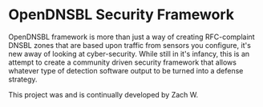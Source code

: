 OpenDNSBL Security Framework
=========
OpenDNSBL framework is more than just a way of creating RFC-complaint DNSBL zones that are based upon traffic from sensors you configure, it's new away of looking at cyber-security. While still in it's infancy, this is an attempt to create a community driven security framework that allows whatever type of detection software output to be turned into a defense strategy.  

This project was and is continually developed by Zach W.

